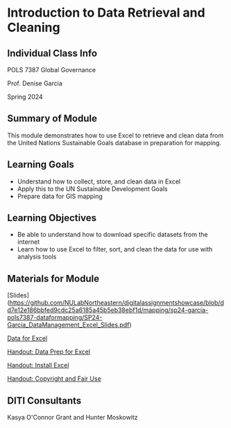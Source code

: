 <h1>Introduction to Data Retrieval and Cleaning</h1>

<h2>Individual Class Info</h2>

POLS 7387 Global Governance 

Prof. Denise Garcia 

Spring 2024

<h2>Summary of Module</h2>

This module demonstrates how to use Excel to retrieve and clean data from the United Nations Sustainable Goals database in preparation for mapping.

<h2>Learning Goals</h2>

* Understand how to collect, store, and clean data in Excel
* Apply this to the UN Sustainable Development Goals 
* Prepare data for GIS mapping

<h2>Learning Objectives</h2>

* Be able to understand how to download specific datasets from the internet
* Learn how to use Excel to filter, sort, and clean the data for use with analysis tools

<h2>Materials for Module</h2>

[Slides] (https://github.com/NULabNortheastern/digitalassignmentshowcase/blob/dd7e12e186bbfed9cdc25a6185a45b5eb38ebf1d/mapping/sp24-garcia-pols7387-dataformapping/SP24-Garcia_DataManagement_Excel_Slides.pdf)

[Data for Excel](https://github.com/NULabNortheastern/digitalassignmentshowcase/tree/a3cb838b6910f8ba08fefaf460711208c98d9e20/mapping/sp24-garcia-pols7387-dataformapping/data)

[Handout: Data Prep for Excel](https://github.com/NULabNortheastern/digitalassignmentshowcase/blob/a3cb838b6910f8ba08fefaf460711208c98d9e20/mapping/sp24-garcia-pols7387-dataformapping/Handout-data_prep_excel.pdf)

[Handout: Install Excel](https://github.com/NULabNortheastern/digitalassignmentshowcase/blob/a3cb838b6910f8ba08fefaf460711208c98d9e20/mapping/sp24-garcia-pols7387-dataformapping/handout-install_excel.pdf)

[Handout: Copyright and Fair Use](https://github.com/NULabNortheastern/digitalassignmentshowcase/blob/master/handouts/Copyright-Fair-Use.pdf)

<h2>DITI Consultants</h2>

Kasya O'Connor Grant and Hunter Moskowitz
